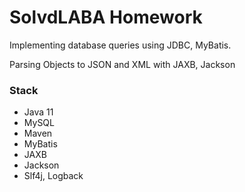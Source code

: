 # SolvdLABA Homework

Implementing database queries using JDBC, MyBatis. 

Parsing Objects to JSON and XML with JAXB, Jackson

### Stack
*  Java 11
*  MySQL
*  Maven
*  MyBatis
*  JAXB
*  Jackson
*  Slf4j, Logback
  
